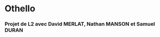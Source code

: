 <DOCTYPE html>
<head>
</head>
<body>
<h1>Othello</h1>
<h3>Projet de L2 avec David MERLAT, Nathan MANSON et Samuel DURAN</h3>
</body>
</html>
